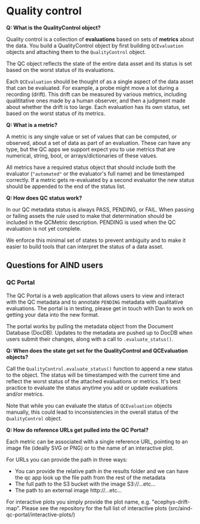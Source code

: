 # Quality control

**Q: What is the QualityControl object?**

Quality control is a collection of **evaluations** based on sets of **metrics** about the data. You build a QualityControl object by first building ``QCEvaluation`` objects and attaching them to the ``QualityControl`` object.

The QC object reflects the state of the entire data asset and its status is set based on the worst status of its evaluations.

Each ``QCEvaluation`` should be thought of as a single aspect of the data asset that can be evaluated. For example, a probe might move a lot during a recording (drift). This drift can be measured by various metrics, including qualititative ones made by a human observer, and then a judgment made about whether the drift is too large. Each evaluation has its own status, set based on the worst status of its metrics.

**Q: What is a metric?**

A metric is any single value or set of values that can be computed, or observed, about a set of data as part of an evaluation. These can have any type, but the QC apps we support expect you to use metrics that are numerical, string, bool, or arrays/dictionaries of these values.

All metrics have a required status object that should include both the evaluator (``"automated"`` or the evaluator's full name) and be timestamped correctly. If a metric gets re-evaluated by a second evaluator the new status should be appended to the end of the status list. 

**Q: How does QC status work?**

In our QC metadata status is always PASS, PENDING, or FAIL. When passing or failing assets the *rule* used to make that determination should be included in the QCMetric description. PENDING is used when the QC evaluation is not yet complete.

We enforce this minimal set of states to prevent ambiguity and to make it easier to build tools that can interpret the status of a data asset.

## Questions for AIND users

### QC Portal

The QC Portal is a web application that allows users to view and interact with the QC metadata and to annotate ``PENDING`` metadata with qualitative evaluations. The portal is in testing, please get in touch with Dan to work on getting your data into the new format.

The portal works by pulling the metadata object from the Document Database (DocDB). Updates to the metadata are pushed up to DocDB when users submit their changes, along with a call to ``.evaluate_status()``.

**Q: When does the state get set for the QualityControl and QCEvaluation objects?**

Call the ``QualityControl.evaluate_status()`` function to append a new status to the object. The status will be timestamped with the current time and reflect the worst status of the attached evaluations or metrics. It's best practice to evaluate the status anytime you add or update evaluations and/or metrics.

Note that while you can evaluate the status of ``QCEvaluation`` objects manually, this could lead to inconsistencies in the overall status of the ``QualityControl`` object.

**Q: How do reference URLs get pulled into the QC Portal?**

Each metric can be associated with a single reference URL, pointing to an image file (ideally SVG or PNG) or to the name of an interactive plot.

For URLs you can provide the path in three ways:

- You can provide the relative path in the results folder and we can have the qc app look up the file path from the rest of the metadata
- The full path to the S3 bucket with the image S3://...etc...
- The path to an external image http://...etc...

For interactive plots you simply provide the plot name, e.g. "ecephys-drift-map". Please see the repository for the full list of interactive plots (src/aind-qc-portal/interactive-plots/)
